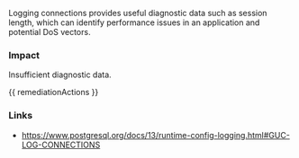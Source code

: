 
Logging connections provides useful diagnostic data such as session length, which can identify performance issues in an application and potential DoS vectors.

### Impact
Insufficient diagnostic data.

<!-- DO NOT CHANGE -->
{{ remediationActions }}

### Links
- https://www.postgresql.org/docs/13/runtime-config-logging.html#GUC-LOG-CONNECTIONS


